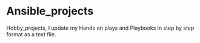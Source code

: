 # Ansible_projects
Hobby_projects, I update my Hands on plays and Playbooks in step by step format as a text file.
